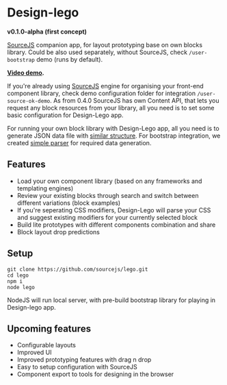 # Design-lego

**v0.1.0-alpha (first concept)**

[SourceJS](http://sourcejs.com) companion app, for layout prototyping base on own blocks library. Could be also used separately, without SourceJS, check `/user-bootstrap` demo (runs by default).

**[Video demo](https://www.youtube.com/watch?v=cefy_U5NU4o).**

If you're already using [SourceJS](http://sourcejs.com) engine for organising your front-end component library, check demo configuration folder for integration `/user-source-ok-demo`. As from 0.4.0 SourceJS has own Content API, that lets you request any block resources from your library, all you need is to set some basic configuration for Design-Lego app.

For running your own block library with Design-Lego app, all you need is to generate JSON data file with [similar structure](https://github.com/sourcejs/lego/blob/master/user-bootstrap/data/bootstrap/bootstrap.json). For bootstrap integration, we created [simple parser](https://github.com/sourcejs/lego/blob/master/parser/bootstrap.js) for required data generation.

## Features

* Load your own component library (based on any frameworks and templating engines)
* Review your existing blocks through search and switch between different variations (block examples)
* If you're seperating CSS modifiers, Design-Lego will parse your CSS and suggest existing modifiers for your currently selected block
* Build lite prototypes with different components combination and share
* Block layout drop predictions

## Setup

```
git clone https://github.com/sourcejs/lego.git
cd lego
npm i
node lego
```

NodeJS will run local server, with pre-build bootstrap library for playing in Design-lego app.

## Upcoming features

* Configurable layouts
* Improved UI
* Improved prototyping features with drag n drop
* Easy to setup configuration with SourceJS
* Component export to tools for designing in the browser